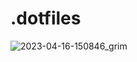 # .dotfiles

![2023-04-16-150846_grim](https://user-images.githubusercontent.com/33230207/232314203-590eae12-9f05-41ef-90a2-3eb1e251f703.png)
